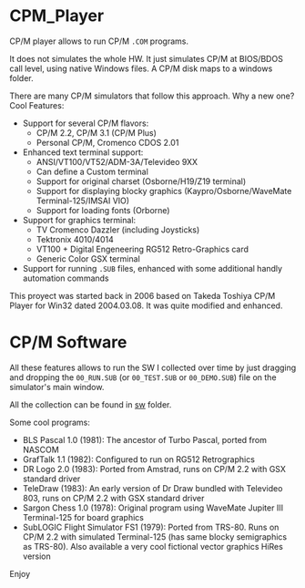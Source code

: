 # CPM_Player

CP/M player allows to run CP/M `.COM` programs. 

It does not simulates the whole HW. It just simulates CP/M at BIOS/BDOS call level, using native Windows files. A CP/M disk maps to a windows folder.

There are many CP/M simulators that follow this approach. Why a new one?
Cool Features:
* Support for several CP/M flavors: 
  * CP/M 2.2, CP/M 3.1 (CP/M Plus)
  * Personal CP/M, Cromenco CDOS 2.01
* Enhanced text terminal support: 
  * ANSI/VT100/VT52/ADM-3A/Televideo 9XX
  * Can define a Custom terminal 
  * Support for original charset (Osborne/H19/Z19 terminal)
  * Support for displaying blocky graphics (Kaypro/Osborne/WaveMate Terminal-125/IMSAI VIO)
  * Support for loading fonts (Orborne)
* Support for graphics terminal: 
  * TV Cromenco Dazzler (including Joysticks)
  * Tektronix 4010/4014
  * VT100 + Digital Engeneering RG512 Retro-Graphics card 
  * Generic Color GSX terminal
* Support for running `.SUB` files, enhanced with some additional handly automation commands

This proyect was started back in 2006 based on Takeda Toshiya CP/M Player for Win32 dated 2004.03.08. 
It was quite modified and enhanced.

# CP/M Software

All these features allows to run the SW I collected over time by just dragging and dropping 
the `00_RUN.SUB` (or `00_TEST.SUB` or `00_DEMO.SUB`) file on the simulator's main window.

All the collection can be found in [sw](https://github.com/rsanchovilla/CPM_Player/blob/master/sw) folder.

Some cool programs:

* BLS Pascal 1.0 (1981): The ancestor of Turbo Pascal, ported from NASCOM
* GrafTalk 1.1 (1982): Configured to run on RG512 Retrographics
* DR Logo 2.0 (1983): Ported from Amstrad, runs on CP/M 2.2 with GSX standard driver
* TeleDraw (1983): An early version of Dr Draw bundled with Televideo 803, runs on CP/M 2.2 with GSX standard driver
* Sargon Chess 1.0 (1978): Original program using WaveMate Jupiter III Terminal-125 for board graphics
* SubLOGIC Flight Simulator FS1 (1979): Ported from TRS-80. Runs on CP/M 2.2 with simulated Terminal-125 (has same blocky semigraphics as TRS-80). Also available a very cool fictional vector graphics HiRes version

Enjoy

